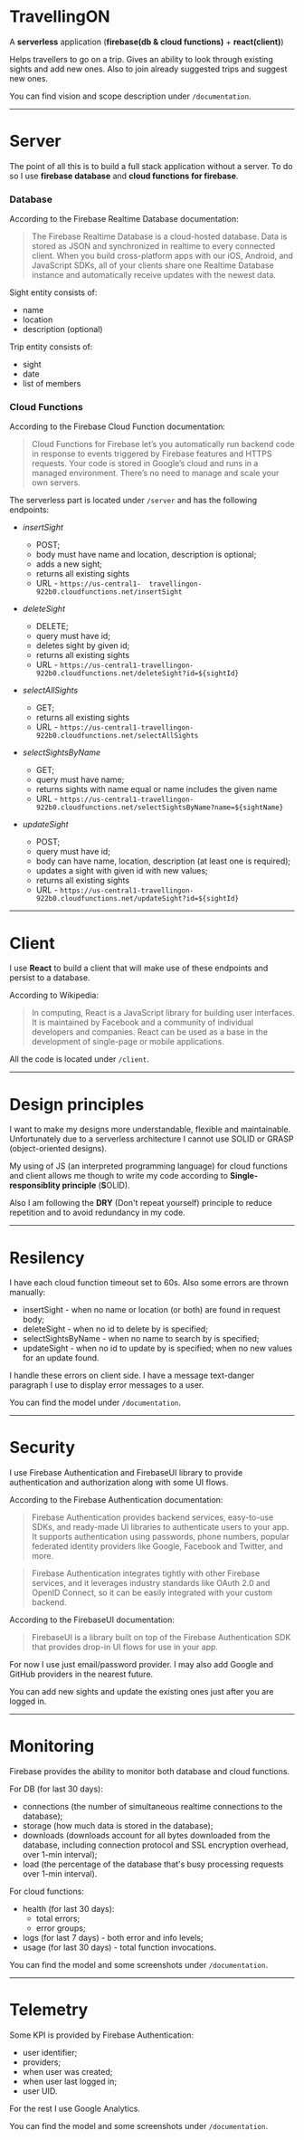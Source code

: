 # TravellingON

A **serverless** application (**firebase(db & cloud functions)** + **react(client)**)

Helps travellers to go on a trip. Gives an ability to look through existing sights and add new ones. Also to join already suggested trips and suggest new ones.

You can find vision and scope description under `/documentation`.

---
# Server

The point of all this is to build a full stack application without a server. To do so I use **firebase database** and **cloud functions for firebase**.

### Database
According to the Firebase Realtime Database documentation:
> The Firebase Realtime Database is a cloud-hosted database. Data is stored as JSON and synchronized in realtime to every connected client. When you build cross-platform apps with our iOS, Android, and JavaScript SDKs, all of your clients share one Realtime Database instance and automatically receive updates with the newest data.

Sight entity consists of:
- name
- location
- description (optional)

Trip entity consists of:
- sight
- date
- list of members

### Cloud Functions
According to the Firebase Cloud Function documentation:
> Cloud Functions for Firebase let’s you automatically run backend code in response to events triggered by Firebase features and HTTPS requests. Your code is stored in Google’s cloud and runs in a managed environment. There’s no need to manage and scale your own servers.

The serverless part is located under `/server` and has the following endpoints:
* *insertSight*
  * POST;
  * body must have name and location, description is optional;
  * adds a new sight;
  * returns all existing sights 
  * URL - `https://us-central1-  travellingon-922b0.cloudfunctions.net/insertSight`
  
* *deleteSight*
  * DELETE;
  * query must have id;
  * deletes sight by given id;
  * returns all existing sights 
  * URL - `https://us-central1-travellingon-922b0.cloudfunctions.net/deleteSight?id=${sightId}`
  
* *selectAllSights*
  * GET;
  * returns all existing sights 
  * URL - `https://us-central1-travellingon-922b0.cloudfunctions.net/selectAllSights`
  
* *selectSightsByName*
  * GET;
  * query must have name;
  * returns sights with name equal or name includes the given name
  * URL - `https://us-central1-travellingon-922b0.cloudfunctions.net/selectSightsByName?name=${sightName}`
  
* *updateSight*
  * POST;
  * query must have id;
  * body can have name, location, description (at least one is required);
  * updates a sight with given id with new values;
  * returns all existing sights 
  * URL - `https://us-central1-travellingon-922b0.cloudfunctions.net/updateSight?id=${sightId}`

---
# Client
I use **React** to build a client that will make use of these endpoints and persist to a database.

According to Wikipedia:
> In computing, React is a JavaScript library for building user interfaces. It is maintained by Facebook and a community of individual developers and companies. React can be used as a base in the development of single-page or mobile applications.

All the code is located under `/client`.

---
# Design principles
I want to make my designs more understandable, flexible and maintainable. Unfortunately due to a serverless architecture I cannot use SOLID or GRASP (object-oriented designs).

My using of JS (an interpreted programming language) for cloud functions and client allows me though to write my code according to **Single-responsiblity principle** (**S**OLID).

Also I am following the **DRY** (Don't repeat yourself) principle to reduce repetition and to avoid redundancy in my code.

---
# Resilency
I have each cloud function timeout set to 60s. 
Also some errors are thrown manually:
- insertSight - when no name or location (or both) are found in request body;
- deleteSight - when no id to delete by is specified;
- selectSightsByName - when no name to search by is specified;
- updateSight - when no id to update by is specified; when no new values for an update found.

I handle these errors on client side. I have a message text-danger paragraph I use to display error messages to a user.

You can find the model under `/documentation`.

---
# Security
I use Firebase Authentication and FirebaseUI library to provide authentication and authorization along with some UI flows.

According to the Firebase Authentication documentation:
> Firebase Authentication provides backend services, easy-to-use SDKs, and ready-made UI libraries to authenticate users to your app. It supports authentication using passwords, phone numbers, popular federated identity providers like Google, Facebook and Twitter, and more.

> Firebase Authentication integrates tightly with other Firebase services, and it leverages industry standards like OAuth 2.0 and OpenID Connect, so it can be easily integrated with your custom backend.

According to the FirebaseUI documentation:
> FirebaseUI is a library built on top of the Firebase Authentication SDK that provides drop-in UI flows for use in your app.

For now I use just email/password provider. I may also add Google and GitHub providers in the nearest future.

You can add new sights and update the existing ones just after you are logged in.

---
# Monitoring
Firebase provides the ability to monitor both database and cloud functions.

For DB (for last 30 days):
- connections (the number of simultaneous realtime connections to the database);
- storage (how much data is stored in the database);
- downloads (downloads account for all bytes downloaded from the database, including connection protocol and SSL encryption overhead, over 1-min interval);
- load (the percentage of the database that's busy processing requests over 1-min interval).

For cloud functions:
- health (for last 30 days):
  * total errors;
  * error groups;
- logs (for last 7 days) - both error and info levels;
- usage (for last 30 days) - total function invocations.

You can find the model and some screenshots under `/documentation`.

---
# Telemetry
Some KPI is provided by Firebase Authentication:
- user identifier;
- providers;
- when user was created;
- when user last logged in;
- user UID.

For the rest I use Google Analytics.

You can find the model and some screenshots under `/documentation`.
